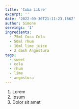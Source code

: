 ```yaml
---
title: 'Cuba Libre'
excerpt: ''
date: '2022-09-30T21:11:23.166Z'
author: Simone
servings: '1'
ingredients:
  - 75ml Coca Cola
  - 50ml rhum
  - 10ml lime juice
  - 2 dash Angostura
tags:
  - sweet
  - cola
  - rhum
  - lime
  - angostura
---
```


1. Lorem
1. Ipsum
1. Dolor sit amet
